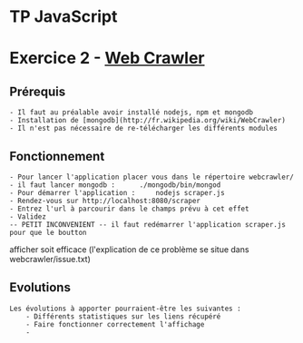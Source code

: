 # TP JavaScript

# Exercice 2 - [Web Crawler](http://fr.wikipedia.org/wiki/WebCrawler)

## Prérequis

	- Il faut au préalable avoir installé nodejs, npm et mongodb
	- Installation de [mongodb](http://fr.wikipedia.org/wiki/WebCrawler)
	- Il n'est pas nécessaire de re-télécharger les différents modules

## Fonctionnement

	- Pour lancer l'application placer vous dans le répertoire webcrawler/
	- il faut lancer mongodb :		./mongodb/bin/mongod
	- Pour démarrer l'application :	 	nodejs scraper.js
	- Rendez-vous sur http://localhost:8080/scraper
	- Entrez l'url à parcourir dans le champs prévu à cet effet
	- Validez
	-- PETIT INCONVENIENT -- il faut redémarrer l'application scraper.js pour que le boutton
afficher soit efficace (l'explication de ce problème se situe dans webcrawler/issue.txt)




## Evolutions

	Les évolutions à apporter pourraient-être les suivantes :
		- Différents statistiques sur les liens récupéré
		- Faire fonctionner correctement l'affichage
		- 
